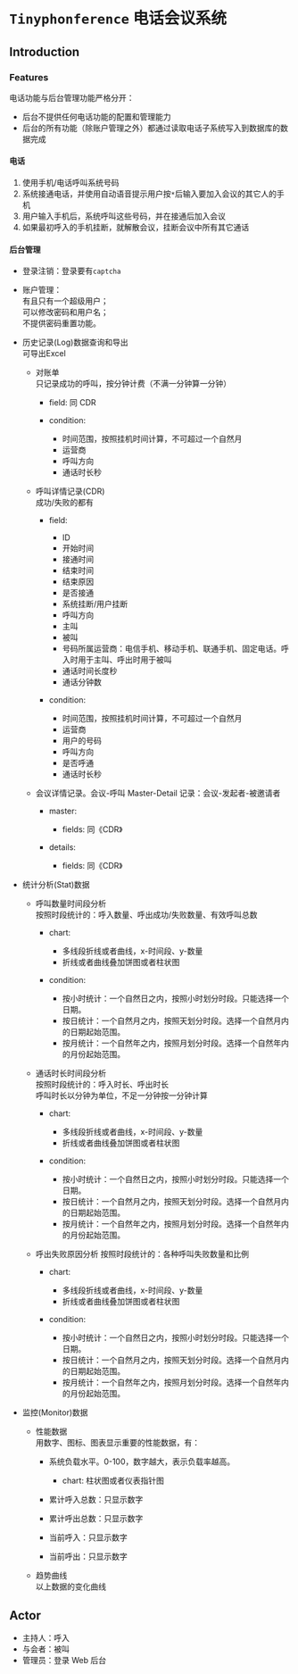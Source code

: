# `Tinyphonference` 电话会议系统

## Introduction

### Features

电话功能与后台管理功能严格分开：

- 后台不提供任何电话功能的配置和管理能力
- 后台的所有功能（除账户管理之外）都通过读取电话子系统写入到数据库的数据完成

#### 电话

1. 使用手机/电话呼叫系统号码
2. 系统接通电话，并使用自动语音提示用户按`*`后输入要加入会议的其它人的手机
3. 用户输入手机后，系统呼叫这些号码，并在接通后加入会议
4. 如果最初呼入的手机挂断，就解散会议，挂断会议中所有其它通话

#### 后台管理

- 登录注销：登录要有`captcha`

- 账户管理：<br>
  有且只有一个超级用户；<br>
  可以修改密码和用户名；<br>
  不提供密码重置功能。

- 历史记录(Log)数据查询和导出<br>
  可导出Excel<br>

  - 对账单<br>
    只记录成功的呼叫，按分钟计费（不满一分钟算一分钟）

    - field: 同 CDR
    - condition:

      - 时间范围，按照挂机时间计算，不可超过一个自然月
      - 运营商
      - 呼叫方向
      - 通话时长秒

  - 呼叫详情记录(CDR)<br>
    成功/失败的都有

    - field:

      - ID
      - 开始时间
      - 接通时间
      - 结束时间
      - 结束原因
      - 是否接通
      - 系统挂断/用户挂断
      - 呼叫方向
      - 主叫
      - 被叫
      - 号码所属运营商：电信手机、移动手机、联通手机、固定电话。呼入时用于主叫、呼出时用于被叫
      - 通话时间长度秒
      - 通话分钟数

    - condition:

      - 时间范围，按照挂机时间计算，不可超过一个自然月
      - 运营商
      - 用户的号码
      - 呼叫方向
      - 是否呼通
      - 通话时长秒

  - 会议详情记录。会议-呼叫 Master-Detail 记录：会议-发起者-被邀请者

    - master:

      - fields: 同《CDR》

    - details:

      - fields: 同《CDR》

- 统计分析(Stat)数据

  - 呼叫数量时间段分析<br>
    按照时段统计的：呼入数量、呼出成功/失败数量、有效呼叫总数

    - chart:

      - 多线段折线或者曲线，x-时间段、y-数量
      - 折线或者曲线叠加饼图或者柱状图

    - condition:

      - 按小时统计：一个自然日之内，按照小时划分时段。只能选择一个日期。
      - 按日统计：一个自然月之内，按照天划分时段。选择一个自然月内的日期起始范围。
      - 按月统计：一个自然年之内，按照月划分时段。选择一个自然年内的月份起始范围。

  - 通话时长时间段分析<br>
    按照时段统计的：呼入时长、呼出时长<br>
    呼叫时长以分钟为单位，不足一分钟按一分钟计算

    - chart:

      - 多线段折线或者曲线，x-时间段、y-数量
      - 折线或者曲线叠加饼图或者柱状图

    - condition:

      - 按小时统计：一个自然日之内，按照小时划分时段。只能选择一个日期。
      - 按日统计：一个自然月之内，按照天划分时段。选择一个自然月内的日期起始范围。
      - 按月统计：一个自然年之内，按照月划分时段。选择一个自然年内的月份起始范围。

  - 呼出失败原因分析 按照时段统计的：各种呼叫失败数量和比例

    - chart:

      - 多线段折线或者曲线，x-时间段、y-数量
      - 折线或者曲线叠加饼图或者柱状图

    - condition:

      - 按小时统计：一个自然日之内，按照小时划分时段。只能选择一个日期。
      - 按日统计：一个自然月之内，按照天划分时段。选择一个自然月内的日期起始范围。
      - 按月统计：一个自然年之内，按照月划分时段。选择一个自然年内的月份起始范围。

- 监控(Monitor)数据

  - 性能数据<br>
    用数字、图标、图表显示重要的性能数据，有：

    - 系统负载水平。0-100，数字越大，表示负载率越高。

      - chart: 柱状图或者仪表指针图

    - 累计呼入总数：只显示数字

    - 累计呼出总数：只显示数字

    - 当前呼入：只显示数字

    - 当前呼出：只显示数字

  - 趋势曲线<br>
    以上数据的变化曲线

## Actor

- 主持人：呼入
- 与会者：被叫
- 管理员：登录 Web 后台
